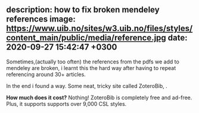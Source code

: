 description: how to fix broken mendeley references
image: https://www.uib.no/sites/w3.uib.no/files/styles/content_main/public/media/reference.jpg
date: 2020-09-27 15:42:47 +0300
---
Sometimes,(actually too often) the references from the pdfs we add to mendeley are broken, i learnt this the hard way after having to repeat referencing around 30+ articles.

In the end i found a way. Some neat, tricky site called ZoteroBib, . 

**How much does it cost?**
Nothing! ZoteroBib is completely free and ad-free. Plus, it supports supports over 9,000 CSL styles.
